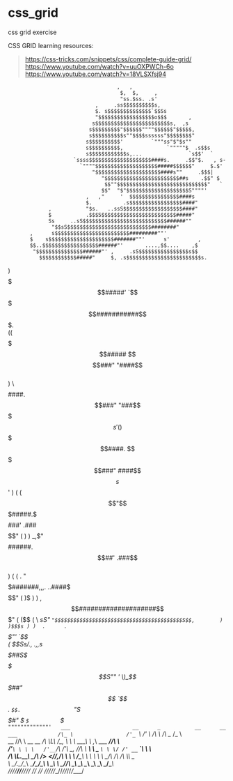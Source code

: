 # css_grid
css grid exercise 


CSS GRID learning resources:
> https://css-tricks.com/snippets/css/complete-guide-grid/
> https://www.youtube.com/watch?v=uuOXPWCh-6o
> https://www.youtube.com/watch?v=18VLSXfsj94



                                       ,   ,                                
                                        $,  $,     ,                         
                                        "ss.$ss. .s'                         
                                ,     .ss$$$$$$$$$$s,                        
                                $. s$$$$$$$$$$$$$$`$$Ss                      
                                "$$$$$$$$$$$$$$$$$$o$$$       ,              
                               s$$$$$$$$$$$$$$$$$$$$$$$$s,  ,s               
                              s$$$$$$$$$"$$$$$$""""$$$$$$"$$$$$,             
                              s$$$$$$$$$$s""$$$$ssssss"$$$$$$$$"             
                             s$$$$$$$$$$'         `"""ss"$"$s""              
                             s$$$$$$$$$$,              `"""""$  .s$$s        
                             s$$$$$$$$$$$$s,...               `s$$'  `       
                         `ssss$$$$$$$$$$$$$$$$$$$$####s.     .$$"$.   , s-   
                           `""""$$$$$$$$$$$$$$$$$$$$#####$$$$$$"     $.$'    
                               "$$$$$$$$$$$$$$$$$$$$$####s""     .$$$|     
                                  "$$$$$$$$$$$$$$$$$$$$$$$$##s    .$$" $    
                                   $$""$$$$$$$$$$$$$$$$$$$$$$$$$$$$$"   `    
                                  $$"  "$"$$$$$$$$$$$$$$$$$$$$S""""'         
                             ,   ,"     '  $$$$$$$$$$$$$$$$####s             
                             $.          .s$$$$$$$$$$$$$$$$$####"            
                 ,           "$s.   ..ssS$$$$$$$$$$$$$$$$$$$####"            
                 $           .$$$S$$$$$$$$$$$$$$$$$$$$$$$$#####"             
                 Ss     ..sS$$$$$$$$$$$$$$$$$$$$$$$$$$$######""              
                  "$$sS$$$$$$$$$$$$$$$$$$$$$$$$$$$########"                  
           ,      s$$$$$$$$$$$$$$$$$$$$$$$$#########""'                      
           $    s$$$$$$$$$$$$$$$$$$$$$#######""'      s'         ,           
           $$..$$$$$$$$$$$$$$$$$$######"'       ....,$$....    ,$            
            "$$$$$$$$$$$$$$$######"' ,     .sS$$$$$$$$$$$$$$$$s$$            
              $$$$$$$$$$$$#####"     $, .s$$$$$$$$$$$$$$$$$$$$$$$$s.         
   )          $$$$$$$$$$$#####'      `$$$$$$$$$###########$$$$$$$$$$$.       
  ((          $$$$$$$$$$$#####       $$$$$$$$###"       "####$$$$$$$$$$      
  ) \         $$$$$$$$$$$$####.     $$$$$$###"             "###$$$$$$$$$   s'
 (   )        $$$$$$$$$$$$$####.   $$$$$###"                ####$$$$$$$$s$$' 
 )  ( (       $$"$$$$$$$$$$$#####.$$$$$###'                .###$$$$$$$$$$"   
 (  )  )   _,$"   $$$$$$$$$$$$######.$$##'                .###$$$$$$$$$$     
 ) (  ( \.         "$$$$$$$$$$$$$#######,,,.          ..####$$$$$$$$$$$"     
(   )$ )  )        ,$$$$$$$$$$$$$$$$$$####################$$$$$$$$$$$"       
(   ($$  ( \     _sS"  `"$$$$$$$$$$$$$$$$$$$$$$$$$$$$$$$$$$$$$$$$$S$$,       
 )  )$$$s ) )  .      .   `$$$$$$$$$$$$$$$$$$$$$$$$$$$$$$$$$$$$$"'  `$$      
  (   $$$Ss/  .$,    .$,,s$$$$$$##S$$$$$$$$$$$$$$$$$$$$$$$$S""        '      
    \)_$$$$$$$$$$$$$$$$$$$$$$$##"  $$        `$$.        `$$.                
        `"S$$$$$$$$$$$$$$$$$#"      $          `$          `$                
            `"""""""""""""'  
       ___                    __      _           __      __               ___            
      /\_ \                 /'_ `\  /' \         /\ \    /\ \__           /\_ \           
   __ \//\ \      __  __  _/\ \L\ \/\_, \        \ \ \___\ \ ,_\   ___ ___\//\ \          
 /'__`\ \ \ \   /'__`/\ \/'\ \___, \/_/\ \  ______\ \  _ `\ \ \/ /' __` __`\\ \ \         
/\ \L\.\_\_\ \_/\  __\/>  </\/__,/\ \ \ \ \/\______\ \ \ \ \ \ \_/\ \/\ \/\ \\_\ \_       
\ \__/.\_/\____\ \____/\_/\_\    \ \_\ \ \_\/______/\ \_\ \_\ \__\ \_\ \_\ \_/\____\      
 \/__/\/_\/____/\/____\//\/_/     \/_/  \/_/         \/_/\/_/\/__/\/_/\/_/\/_\/____/      
                                                                                

